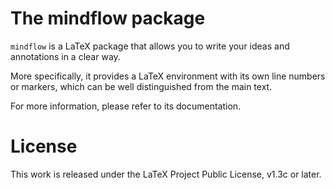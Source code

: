 <!-- Copyright (C) 2021-2022 by Jinwen XU -->

# The mindflow package

`mindflow` is a LaTeX package that allows you to write your ideas and annotations in a clear way.

More specifically, it provides a LaTeX environment with its own line numbers or markers, which can be well distinguished from the main text.

For more information, please refer to its documentation.

# License

This work is released under the LaTeX Project Public License, v1.3c or later.
